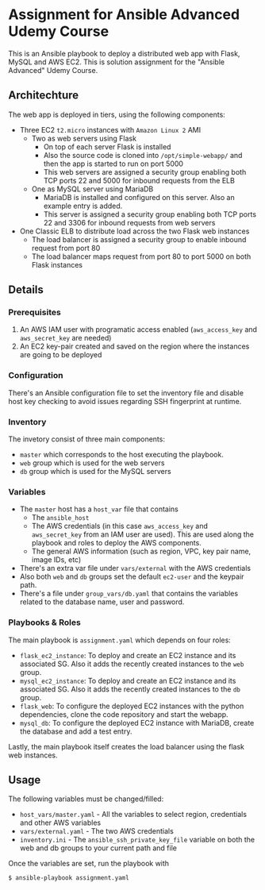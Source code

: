 # Assignment for Ansible Advanced Udemy Course
This is an Ansible playbook to deploy a distributed web app with Flask, MySQL and AWS EC2. This is solution assignment for the "Ansible Advanced" Udemy Course.

## Architechture
The web app is deployed in tiers, using the following components:
- Three EC2 `t2.micro` instances with `Amazon Linux 2` AMI
    - Two as web servers using Flask
        - On top of each server Flask is installed
        - Also the source code is cloned into `/opt/simple-webapp/` and then the app is started to run on port 5000
        - This web servers are assigned a security group enabling both TCP ports 22 and 5000 for inbound requests from the ELB 
    - One as MySQL server using MariaDB
        - MariaDB is installed and configured on this server. Also an example entry is added.
        - This server is assigned a security group enabling both TCP ports 22 and 3306 for inbound requests from web servers
- One Classic ELB to distribute load across the two Flask web instances
    - The load balancer is assigned a security group to enable inbound request from port 80
    - The load balancer maps request from port 80 to port 5000 on both Flask instances

## Details
### Prerequisites
1. An AWS IAM user with programatic access enabled (`aws_access_key` and `aws_secret_key` are needed)
2. An EC2 key-pair created and saved on the region where the instances are going to be deployed

### Configuration
There's an Ansible configuration file to set the inventory file and disable host key checking to avoid issues regarding SSH fingerprint at runtime.

### Inventory
The invetory consist of three main components:
- `master` which corresponds to the host executing the playbook. 
- `web` group which is used for the web servers
- `db` group which is used for the MySQL servers

### Variables
- The `master` host has a `host_var` file that contains
    - The `ansible_host`
    - The AWS credentials (in this case `aws_access_key` and `aws_secret_key` from an IAM user are used). This are used along the playbook and roles to deploy the AWS components.
    - The general AWS information (such as region, VPC, key pair name, image IDs, etc)
- There's an extra var file under `vars/external` with the AWS credentials 
- Also both `web` and `db` groups set the default `ec2-user` and the keypair path.
- There's a file under `group_vars/db.yaml` that contains the variables related to the database name, user and password.

### Playbooks & Roles
The main playbook is `assignment.yaml` which depends on four roles:
- `flask_ec2_instance`: To deploy and create an EC2 instance and its associated SG. Also it adds the recently created instances to the `web` group.
- `mysql_ec2_instance`: To deploy and create an EC2 instance and its associated SG. Also it adds the recently created instances to the `db` group.
- `flask_web`: To configure the deployed EC2 instances with the python dependencies, clone the code repository and start the webapp.
- `mysql_db`: To configure the deployed EC2 instance with MariaDB, create the database and add a test entry.

Lastly, the main playbook itself creates the load balancer using the flask web instances.

## Usage
The following variables must be changed/filled:
- `host_vars/master.yaml` - All the variables to select region, credentials and other AWS variables
- `vars/external.yaml` - The two AWS credentials
- `inventory.ini` - The `ansible_ssh_private_key_file` variable on both the web and db groups to your current path and file

Once the variables are set, run the playbook with
```shell
$ ansible-playbook assignment.yaml
```